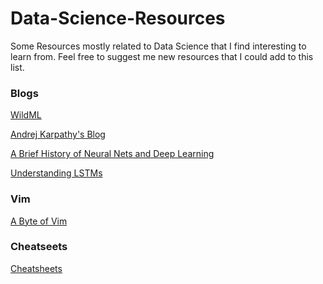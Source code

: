 # Data-Science-Resources

Some Resources mostly related to Data Science that I find interesting to learn from. Feel free to suggest me new resources that I could add to this list.

### Blogs

<a href="http://www.wildml.com">WildML</a>

<a href="https://medium.com/@karpathy">Andrej Karpathy's Blog</a>

<a href="http://www.andreykurenkov.com/writing/ai/a-brief-history-of-neural-nets-and-deep-learning/">A Brief History of Neural Nets and Deep Learning</a>

<a href="http://colah.github.io/posts/2015-08-Understanding-LSTMs/">Understanding LSTMs</a>

### Vim

<a href="https://vim.swaroopch.com">A Byte of Vim</a>

### Cheatseets
<a href="https://www.analyticsvidhya.com/blog/2017/02/top-28-cheat-sheets-for-machine-learning-data-science-probability-sql-big-data/?utm_content=buffer9e308&utm_medium=social&utm_source=linkedin.com&utm_campaign=buffer">Cheatsheets</a>
